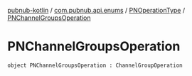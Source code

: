 [pubnub-kotlin](../../index.md) / [com.pubnub.api.enums](../index.md) / [PNOperationType](index.md) / [PNChannelGroupsOperation](./-p-n-channel-groups-operation.md)

# PNChannelGroupsOperation

`object PNChannelGroupsOperation : ChannelGroupOperation`